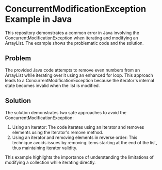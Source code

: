 # ConcurrentModificationException Example in Java
This repository demonstrates a common error in Java involving the ConcurrentModificationException when iterating and modifying an ArrayList.  The example shows the problematic code and the solution.

## Problem
The provided Java code attempts to remove even numbers from an ArrayList while iterating over it using an enhanced for loop. This approach leads to a ConcurrentModificationException because the iterator's internal state becomes invalid when the list is modified.

## Solution
The solution demonstrates two safe approaches to avoid the ConcurrentModificationException:

1. Using an Iterator: The code iterates using an Iterator and removes elements using the Iterator's remove method.
2. Using an iterator and removing elements in reverse order: This technique avoids issues by removing items starting at the end of the list, thus maintaining iterator validity. 

This example highlights the importance of understanding the limitations of modifying a collection while iterating directly.
